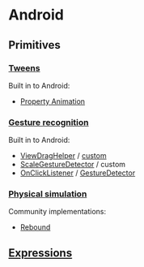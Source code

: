 # Android

## Primitives

### [Tweens](../concepts/primitives.html#tweens)

Built in to Android:

- [Property Animation](http://developer.android.com/guide/topics/graphics/prop-animation.html)

### [Gesture recognition](../concepts/primitives.html#gesture-recognition)

Built in to Android:

- [ViewDragHelper](https://developer.android.com/reference/android/support/v4/widget/ViewDragHelper.html) / [custom](http://developer.android.com/training/gestures/scale.html#drag)
- [ScaleGestureDetector](http://developer.android.com/training/gestures/scale.html#scale) / custom
- [OnClickListener](http://developer.android.com/reference/android/view/View.OnClickListener.html) / [GestureDetector](http://developer.android.com/training/gestures/detector.html#detect)

### [Physical simulation](https://material-motion.gitbooks.io/material-motion-starmap/content/concepts/primitives.html#physical-simulation)

Community implementations:

- [Rebound](https://github.com/facebook/rebound)

## [Expressions](../concepts/expressions.md)

